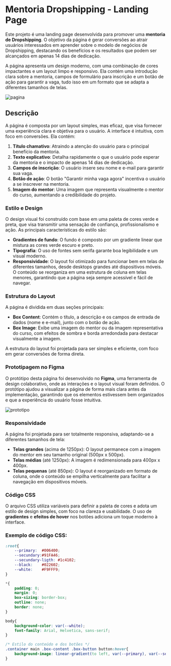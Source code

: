 # Mentoria Dropshipping - Landing Page

Este projeto é uma landing page desenvolvida para promover uma **mentoria de Dropshipping**. O objetivo da página é gerar conversões ao atrair usuários interessados em aprender sobre o modelo de negócios de Dropshipping, destacando os benefícios e os resultados que podem ser alcançados em apenas 14 dias de dedicação.

A página apresenta um design moderno, com uma combinação de cores impactantes e um layout limpo e responsivo. Ela contém uma introdução clara sobre a mentoria, campos de formulário para inscrição e um botão de ação para garantir a vaga, tudo isso em um formato que se adapta a diferentes tamanhos de telas.

![pagina](https://github.com/user-attachments/assets/ba34e6b4-05be-42bd-996f-ca2f52d7e589)


## Descrição

A página é composta por um layout simples, mas eficaz, que visa fornecer uma experiência clara e objetiva para o usuário. A interface é intuitiva, com foco em conversões. Ela contém:

1. **Título chamativo**: Atraindo a atenção do usuário para o principal benefício da mentoria.
2. **Texto explicativo**: Detalha rapidamente o que o usuário pode esperar da mentoria e o impacto de apenas 14 dias de dedicação.
3. **Campos de inscrição**: O usuário insere seu nome e e-mail para garantir sua vaga.
4. **Botão de ação**: O botão "Garantir minha vaga agora" incentiva o usuário a se inscrever na mentoria.
5. **Imagem do mentor**: Uma imagem que representa visualmente o mentor do curso, aumentando a credibilidade do projeto.

### Estilo e Design

O design visual foi construído com base em uma paleta de cores verde e preta, que visa transmitir uma sensação de confiança, profissionalismo e ação. As principais características do estilo são:

- **Gradientes de fundo**: O fundo é composto por um gradiente linear que mistura as cores verde escuro e preto.
- **Tipografia**: O uso de fontes sem serifa garante boa legibilidade e um visual moderno.
- **Responsividade**: O layout foi otimizado para funcionar bem em telas de diferentes tamanhos, desde desktops grandes até dispositivos móveis. O conteúdo se reorganiza em uma estrutura de coluna em telas menores, garantindo que a página seja sempre acessível e fácil de navegar.

### Estrutura do Layout

A página é dividida em duas seções principais:

- **Box Content**: Contém o título, a descrição e os campos de entrada de dados (nome e e-mail), junto com o botão de ação.
- **Box Image**: Exibe uma imagem do mentor ou da imagem representativa do curso, com efeitos de sombra e borda arredondada para destacar visualmente a imagem.

A estrutura do layout foi projetada para ser simples e eficiente, com foco em gerar conversões de forma direta.

### Prototipagem no Figma

O protótipo desta página foi desenvolvido no **Figma**, uma ferramenta de design colaborativo, onde as interações e o layout visual foram definidos. O protótipo ajudou a visualizar a página de forma mais clara antes da implementação, garantindo que os elementos estivessem bem organizados e que a experiência do usuário fosse intuitiva.

![prototipo](https://github.com/user-attachments/assets/6c4d09ef-5e7a-4c73-910f-36e4cb671bfd)


### Responsividade

A página foi projetada para ser totalmente responsiva, adaptando-se a diferentes tamanhos de tela:

- **Telas grandes** (acima de 1250px): O layout permanece com a imagem do mentor em seu tamanho original (500px x 500px).
- **Telas médias** (até 1250px): A imagem é redimensionada para 400px x 400px.
- **Telas pequenas** (até 850px): O layout é reorganizado em formato de coluna, onde o conteúdo se empilha verticalmente para facilitar a navegação em dispositivos móveis.

### Código CSS

O arquivo CSS utiliza variáveis para definir a paleta de cores e adota um estilo de design simples, com foco na clareza e usabilidade. O uso de **gradientes** e **efeitos de hover** nos botões adiciona um toque moderno à interface.

### Exemplo de código CSS:

```css
:root{
    --primary:  #006400;
    --secundary:#91FA46;
    --secundary-ligth: #1c4102;
    --black:    #022602;
    --white:    #F9FFF9;
}

*{
    padding: 0;
    margin: 0;
    box-sizing: border-box;
    outline: none;
    border: none;
}

body{
    background-color: var(--white);
    font-family: Arial, Helvetica, sans-serif;
}

/* Estilo do conteúdo e dos botões */
.container main .box-content .box-button button:hover{
    background-image: linear-gradient(to left, var(--primary), var(--secundary));
}
